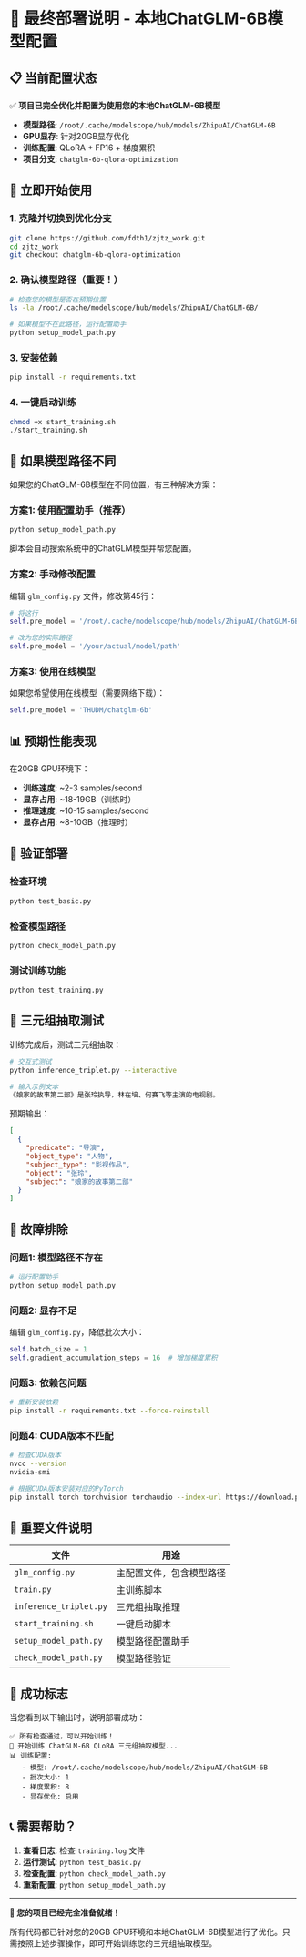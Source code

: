 # 🎯 最终部署说明 - 本地ChatGLM-6B模型配置

## 📋 当前配置状态

✅ **项目已完全优化并配置为使用您的本地ChatGLM-6B模型**

- **模型路径**: `/root/.cache/modelscope/hub/models/ZhipuAI/ChatGLM-6B`
- **GPU显存**: 针对20GB显存优化
- **训练配置**: QLoRA + FP16 + 梯度累积
- **项目分支**: `chatglm-6b-qlora-optimization`

## 🚀 立即开始使用

### 1. 克隆并切换到优化分支
```bash
git clone https://github.com/fdth1/zjtz_work.git
cd zjtz_work
git checkout chatglm-6b-qlora-optimization
```

### 2. 确认模型路径（重要！）
```bash
# 检查您的模型是否在预期位置
ls -la /root/.cache/modelscope/hub/models/ZhipuAI/ChatGLM-6B/

# 如果模型不在此路径，运行配置助手
python setup_model_path.py
```

### 3. 安装依赖
```bash
pip install -r requirements.txt
```

### 4. 一键启动训练
```bash
chmod +x start_training.sh
./start_training.sh
```

## 🔧 如果模型路径不同

如果您的ChatGLM-6B模型在不同位置，有三种解决方案：

### 方案1: 使用配置助手（推荐）
```bash
python setup_model_path.py
```
脚本会自动搜索系统中的ChatGLM模型并帮您配置。

### 方案2: 手动修改配置
编辑 `glm_config.py` 文件，修改第45行：
```python
# 将这行
self.pre_model = '/root/.cache/modelscope/hub/models/ZhipuAI/ChatGLM-6B'

# 改为您的实际路径
self.pre_model = '/your/actual/model/path'
```

### 方案3: 使用在线模型
如果您希望使用在线模型（需要网络下载）：
```python
self.pre_model = 'THUDM/chatglm-6b'
```

## 📊 预期性能表现

在20GB GPU环境下：
- **训练速度**: ~2-3 samples/second
- **显存占用**: ~18-19GB（训练时）
- **推理速度**: ~10-15 samples/second
- **显存占用**: ~8-10GB（推理时）

## 🧪 验证部署

### 检查环境
```bash
python test_basic.py
```

### 检查模型路径
```bash
python check_model_path.py
```

### 测试训练功能
```bash
python test_training.py
```

## 🎯 三元组抽取测试

训练完成后，测试三元组抽取：

```bash
# 交互式测试
python inference_triplet.py --interactive

# 输入示例文本
《娘家的故事第二部》是张玲执导，林在培、何赛飞等主演的电视剧。
```

预期输出：
```json
[
  {
    "predicate": "导演",
    "object_type": "人物", 
    "subject_type": "影视作品",
    "object": "张玲",
    "subject": "娘家的故事第二部"
  }
]
```

## 🚨 故障排除

### 问题1: 模型路径不存在
```bash
# 运行配置助手
python setup_model_path.py
```

### 问题2: 显存不足
编辑 `glm_config.py`，降低批次大小：
```python
self.batch_size = 1
self.gradient_accumulation_steps = 16  # 增加梯度累积
```

### 问题3: 依赖包问题
```bash
# 重新安装依赖
pip install -r requirements.txt --force-reinstall
```

### 问题4: CUDA版本不匹配
```bash
# 检查CUDA版本
nvcc --version
nvidia-smi

# 根据CUDA版本安装对应的PyTorch
pip install torch torchvision torchaudio --index-url https://download.pytorch.org/whl/cu117
```

## 📁 重要文件说明

| 文件 | 用途 |
|------|------|
| `glm_config.py` | 主配置文件，包含模型路径 |
| `train.py` | 主训练脚本 |
| `inference_triplet.py` | 三元组抽取推理 |
| `start_training.sh` | 一键启动脚本 |
| `setup_model_path.py` | 模型路径配置助手 |
| `check_model_path.py` | 模型路径验证 |

## 🎉 成功标志

当您看到以下输出时，说明部署成功：

```
✅ 所有检查通过，可以开始训练！
🚀 开始训练 ChatGLM-6B QLoRA 三元组抽取模型...
📊 训练配置:
   - 模型: /root/.cache/modelscope/hub/models/ZhipuAI/ChatGLM-6B
   - 批次大小: 1
   - 梯度累积: 8
   - 显存优化: 启用
```

## 📞 需要帮助？

1. **查看日志**: 检查 `training.log` 文件
2. **运行测试**: `python test_basic.py`
3. **检查配置**: `python check_model_path.py`
4. **重新配置**: `python setup_model_path.py`

---

**🎯 您的项目已经完全准备就绪！**

所有代码都已针对您的20GB GPU环境和本地ChatGLM-6B模型进行了优化。只需按照上述步骤操作，即可开始训练您的三元组抽取模型。